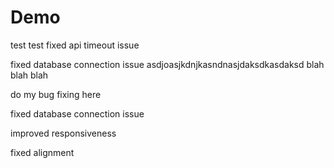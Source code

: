 # Demo

test
test
fixed api timeout issue

fixed database connection issue
asdjoasjkdnjkasndnasjdaksdkasdaksd
blah blah blah 

do my bug fixing here

fixed database connection issue

improved responsiveness

fixed alignment